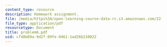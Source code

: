 ```yaml
---
content_type: resource
description: Homework assignment.
file: /media/https%3A/open-learning-course-data-rc.s3.amazonaws.com/22-314j-structural-mechanics-in-nuclear-power-technology-fall-2006/cf48b09a9d2f09fe94611ad26b210022_problem6.pdf
file_type: application/pdf
resourcetype: Document
title: problem6.pdf
uid: cf48b09a-9d2f-09fe-9461-1ad26b210022
---
```


